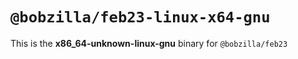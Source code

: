 # `@bobzilla/feb23-linux-x64-gnu`

This is the **x86_64-unknown-linux-gnu** binary for `@bobzilla/feb23`
